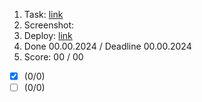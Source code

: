 1. Task: [link]()
2. Screenshot:
3. Deploy: [link]()
4. Done 00.00.2024 / Deadline 00.00.2024
5. Score: 00 / 00

- [x] (0/0)
- [ ] (0/0)
